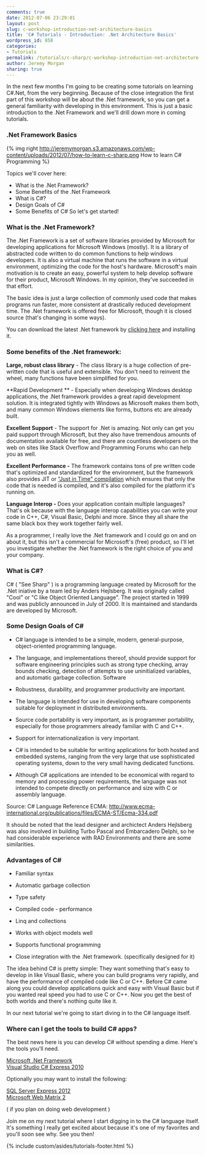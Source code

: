 ```yaml
---
comments: true
date: 2012-07-06 23:29:01
layout: post
slug: c-workshop-introduction-net-architecture-basics
title: 'C# Tutorials - Introduction: .Net Architecture Basics'
wordpress_id: 858
categories:
- Tutorials
permalink: /tutorials/c-sharp/c-workshop-introduction-net-architecture-basics/
author: Jeremy Morgan
sharing: true
---
```


In the next few months I'm going to be creating some tutorials on learning C#.Net, from the very beginning. Because of the close integration the first part of this workshop will be about the .Net framework, so you can get a general familiarity with developing in this environment. This is just a basic introduction to the .Net Framework and we'll drill down more in coming tutorials.

<!-- more -->
### .Net Framework Basics

{% img right http://jeremymorgan.s3.amazonaws.com/wp-content/uploads/2012/07/how-to-learn-c-sharp.png How to learn C# Programming %}

Topics we'll cover here:

  * What is the .Net Framework?
  * Some Benefits of the .Net Framework
  * What is C#?
  * Design Goals of C#
  * Some Benefits of C#
So let's get started!

### What is the .Net Framework?


The .Net Framework is a set of software libraries provided by Microsoft for developing applications for Microsoft Windows (mostly). It is a library of abstracted code written to do common functions to help windows developers. It is also a virtual machine that runs the software in a virtual environment, optimizing the code for the host's hardware. Microsoft's main motivation is to create an easy, powerful system to help develop software for their product, Microsoft Windows. In my opinion, they've succeeded in that effort.

The basic idea is just a large collection of commonly used code that makes programs run faster, more consistent at drastically reduced development time. The .Net framework is offered free for Microsoft, though it is closed source (that's changing in some ways).

You can download the latest .Net framework by [clicking here](http://www.microsoft.com/net/download) and installing it.


### Some benefits of the .Net framework:


**Large, robust class library** - The class library is a huge collection of pre-written code that is useful and extensible. You don't need to reinvent the wheel, many functions have been simplified for you.

**Rapid Development ** - Especially when developing Windows desktop applications, the .Net framework provides a great rapid development solution. It is integrated tightly with Windows as Microsoft makes them both, and many common Windows elements like forms, buttons etc are already built.

**Excellent Support** - The support for .Net is amazing. Not only can get you paid support through Microsoft, but they also have tremendous amounts of documentation available for free, and there are countless developers on the web on sites like Stack Overflow and Programming Forums who can help you as well.

**Excellent Performance -** The framework contains tons of pre written code that's optimized and standardized for the environment, but the framework also provides JIT or ["Just in Time" compilation](http://en.wikipedia.org/wiki/Just-in-time_compilation) which ensures that only the code that is needed is compiled, and it's also compiled for the platform it's running on.

**Language Interop -** Does your application contain multiple languages? That's ok because with the language interop capabilities you can write your code in C++, C#, Visual Basic, Delphi and more. Since they all share the same black box they work together fairly well.

As a programmer, I really love the .Net framework and I could go on and on about it, but this isn't a commercial for Microsoft's (free) product, so I'll let you investigate whether the .Net framework is the right choice of you and your company.


### What is C#?


C# ( "See Sharp" ) is a programming language created by Microsoft for the .Net iniative by a team led by Anders Hejlsberg. It was originally called "Cool" or "C like Object Oriented Language". The project started in 1999 and was publicly announced in July of 2000. It is maintained and standards are developed by Microsoft.


### Some Design Goals of C#

  * C# language is intended to be a simple, modern, general-purpose, object-oriented programming language.

	
  * The language, and implementations thereof, should provide support for software engineering principles such as strong type checking, array bounds checking, detection of attempts to use uninitialized variables, and automatic garbage collection. Software

	
  * Robustness, durability, and programmer productivity are important.

	
  * The language is intended for use in developing software components suitable for deployment in distributed environments.

	
  * Source code portability is very important, as is programmer portability, especially for those programmers already familiar with C and C++.

	
  * Support for internationalization is very important.

	
  * C# is intended to be suitable for writing applications for both hosted and embedded systems, ranging from the very large that use sophisticated operating systems, down to the very small having dedicated functions.

	
  * Although C# applications are intended to be economical with regard to memory and processing power requirements, the language was not intended to compete directly on performance and size with C or assembly language.

Source: C# Language Reference ECMA: <a href="http://www.ecma-international.org/publications/files/ECMA-ST/Ecma-334.pdf">http://www.ecma-international.org/publications/files/ECMA-ST/Ecma-334.pdf</a>

It should be noted that the lead designer and archictect Anders Hejlsberg was also involved in building Turbo Pascal and Embarcadero Delphi, so he had considerable experience with RAD Environments and there are some similarities.


### Advantages of C#

  * Familiar syntax
	
  * Automatic garbage collection
	
  * Type safety
	
  * Compiled code - performance
	
  * Linq and collections
	
  * Works with object models well
	
  * Supports functional programming

  * Close integration with the .Net framework. (specifically designed for it)

The idea behind C# is pretty simple: They want something that's easy to develop in like Visual Basic, where you can build programs very rapidly, and have the performance of compiled code like C or C++.
Before C# came along you could develop applications quick and easy with Visual Basic but if you wanted real speed you had to use C or C++. Now you get the best of both worlds and there's nothing quite like it.

In our next tutorial we're going to start diving in to the C# language itself.


### Where can I get the tools to build C# apps?

The best news here is you can develop C# without spending a dime. Here's the tools you'll need.

[Microsoft .Net Framework](http://www.microsoft.com/net/download)<br />
[Visual Studio C# Express 2010](http://www.microsoft.com/visualstudio/en-us/products/2010-editions/visual-csharp-express)<br />

Optionally you may want to install the following:

<a href="http://www.microsoft.com/sqlserver/en/us/editions/2012-editions/express.aspx">SQL Server Express 2012</a><br />
<a href="http://www.microsoft.com/web/">Microsoft Web Matrix 2</a>

 ( if you plan on doing web development )<br />

Join me on my next tutorial where I start digging in to the C# language itself. It's something I really get excited about because it's one of my favorites and you'll soon see why. See you then!

{% include custom/asides/tutorials-footer.html %}
